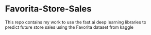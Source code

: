 # Favorita-Store-Sales
This repo contains my work to use the fast.ai deep learning libraries to predict future store sales using the Favorita dataset from kaggle
